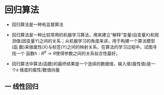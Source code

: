 # 回归算法

* 回归算法是一种有监督算法

* 回归算法是一种比较常用的机器学习算法，用来建立“解释”变量(自变量X)和观
  测值(因变量Y)之间的关系；从机器学习的角度来讲，用于构建一个算法模型(函
  数)来做属性(X)与标签(Y)之间的映射关系，在算法的学习过程中，试图寻找一个
  函数$h: R^{d} \rightarrow R$使得参数之间的关系拟合性最好。
  
* 回归算法中算法(函数)的最终结果是一个连续的数据值，输入值(属性值)是一个`d`
  维度的属性/数值向量
  

## 一 线性回归




